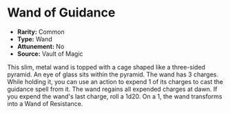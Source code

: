 # Wand of Guidance

- **Rarity:** Common
- **Type:** Wand
- **Attunement:** No
- **Source:** Vault of Magic

This slim, metal wand is topped with a cage shaped like a three-sided pyramid. An eye of glass sits within the pyramid. The wand has 3 charges. While holding it, you can use an action to expend 1 of its charges to cast the guidance spell from it. The wand regains all expended charges at dawn. If you expend the wand's last charge, roll a 1d20. On a 1, the wand transforms into a Wand of Resistance.
